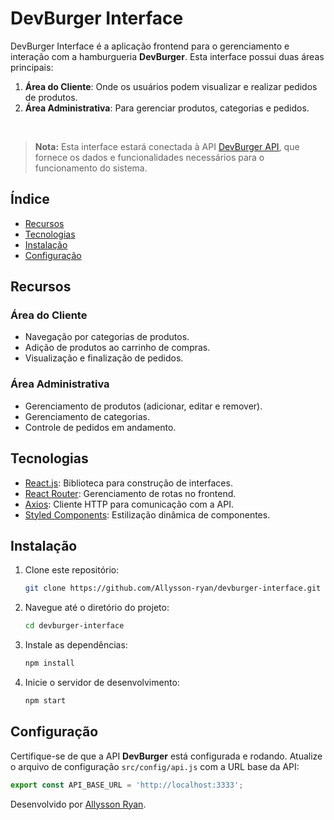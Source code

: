 # DevBurger Interface

DevBurger Interface é a aplicação frontend para o gerenciamento e interação com a hamburgueria **DevBurger**. Esta interface possui duas áreas principais:

1. **Área do Cliente**: Onde os usuários podem visualizar e realizar pedidos de produtos.
2. **Área Administrativa**: Para gerenciar produtos, categorias e pedidos.

<br>

> **Nota:** Esta interface estará conectada à API [DevBurger API](https://github.com/Allysson-ryan/devburger-api), que fornece os dados e funcionalidades necessários para o funcionamento do sistema.

## Índice

- [Recursos](#recursos)
- [Tecnologias](#tecnologias)
- [Instalação](#instalação)
- [Configuração](#configuração)

## Recursos

### Área do Cliente

- Navegação por categorias de produtos.
- Adição de produtos ao carrinho de compras.
- Visualização e finalização de pedidos.

### Área Administrativa

- Gerenciamento de produtos (adicionar, editar e remover).
- Gerenciamento de categorias.
- Controle de pedidos em andamento.

## Tecnologias

- [React.js](https://reactjs.org/): Biblioteca para construção de interfaces.
- [React Router](https://reactrouter.com/): Gerenciamento de rotas no frontend.
- [Axios](https://axios-http.com/): Cliente HTTP para comunicação com a API.
- [Styled Components](https://styled-components.com/): Estilização dinâmica de componentes.

## Instalação

1. Clone este repositório:

   ```bash
   git clone https://github.com/Allysson-ryan/devburger-interface.git
   ```

2. Navegue até o diretório do projeto:

   ```bash
   cd devburger-interface
   ```

3. Instale as dependências:

   ```bash
   npm install
   ```

4. Inicie o servidor de desenvolvimento:
   ```bash
   npm start
   ```

## Configuração

Certifique-se de que a API **DevBurger** está configurada e rodando. Atualize o arquivo de configuração `src/config/api.js` com a URL base da API:

```javascript
export const API_BASE_URL = 'http://localhost:3333';
```

Desenvolvido por [Allysson Ryan](https://github.com/Allysson-ryan).

